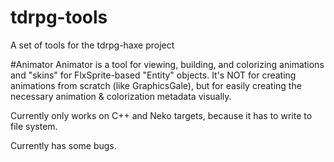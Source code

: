 tdrpg-tools
===========

A set of tools for the tdrpg-haxe project

#Animator
Animator is a tool for viewing, building, and colorizing animations and "skins" for FlxSprite-based "Entity" objects.
It's NOT for creating animations from scratch (like GraphicsGale), but for easily creating the necessary animation & colorization metadata visually.

Currently only works on C++ and Neko targets, because it has to write to file system.

Currently has some bugs.
